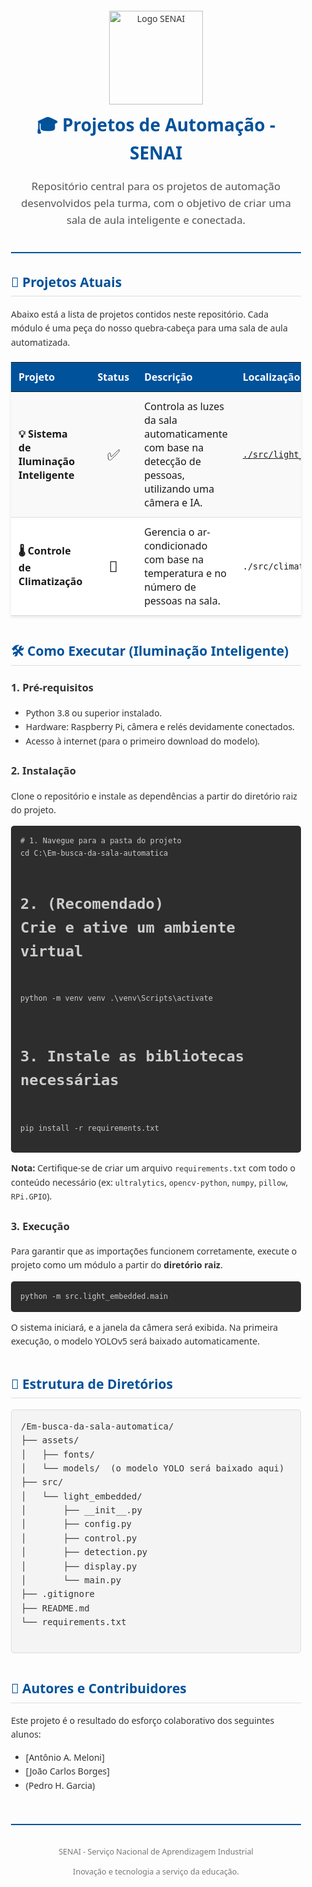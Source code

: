 <!DOCTYPE html>
<html lang="pt-br">
<head>
  <meta charset="UTF-8">
  <meta name="viewport" content="width=device-width, initial-scale=1.0">
</head>
<body>

<div style="font-family: 'Segoe UI', Tahoma, Geneva, Verdana, sans-serif; line-height: 1.6; color: #333; max-width: 900px; margin: auto; padding: 20px;">

  <!-- CABEÇALHO -->
  <div style="text-align: center; border-bottom: 2px solid #00529B; padding-bottom: 20px; margin-bottom: 30px;">
    <img src="https://www.sendspace.com/file/u2a00j" alt="Logo SENAI" width="150">
    <h1 style="color: #00529B; margin-top: 10px;">🎓 Projetos de Automação - SENAI</h1>
    <p style="font-size: 1.2em; color: #555;">Repositório central para os projetos de automação desenvolvidos pela turma, com o objetivo de criar uma sala de aula inteligente e conectada.</p>
  </div>

  <!-- SEÇÃO DE PROJETOS -->
  <h2 style="color: #00529B; border-bottom: 1px solid #ddd; padding-bottom: 5px;">🚀 Projetos Atuais</h2>
  <p>Abaixo está a lista de projetos contidos neste repositório. Cada módulo é uma peça do nosso quebra-cabeça para uma sala de aula automatizada.</p>

  <table style="width: 100%; border-collapse: collapse; margin-top: 20px; box-shadow: 0 2px 5px rgba(0,0,0,0.1);">
    <thead style="background-color: #00529B; color: white;">
      <tr>
        <th style="padding: 12px; text-align: left;">Projeto</th>
        <th style="padding: 12px; text-align: center;">Status</th>
        <th style="padding: 12px; text-align: left;">Descrição</th>
        <th style="padding: 12px; text-align: left;">Localização</th>
        <th style="padding: 12px; text-align: left;">Tecnologias</th>
      </tr>
    </thead>
    <tbody>
      <!-- PROJETO 1: ILUMINAÇÃO INTELIGENTE -->
      <tr style="background-color: #f9f9f9; border-bottom: 1px solid #ddd;">
        <td style="padding: 12px; font-weight: bold;">💡 Sistema de Iluminação Inteligente</td>
        <td style="padding: 12px; text-align: center; font-size: 1.5em;">✅</td>
        <td style="padding: 12px;">Controla as luzes da sala automaticamente com base na detecção de pessoas, utilizando uma câmera e IA.</td>
        <td style="padding: 12px;"><code><a href="./src/light_embedded">./src/light_embedded</a></code></td>
        <td style="padding: 12px; font-size: 1.5em;" title="Python, OpenCV, YOLO, Raspberry Pi">
          🐍 📷 🤖 🍓
        </td>
      </tr>
      <!-- PROJETO 2: EXEMPLO FUTURO -->
      <tr style="background-color: #fff; border-bottom: 1px solid #ddd;">
        <td style="padding: 12px; font-weight: bold;">🌡️ Controle de Climatização</td>
        <td style="padding: 12px; text-align: center; font-size: 1.5em;">🚧</td>
        <td style="padding: 12px;">Gerencia o ar-condicionado com base na temperatura e no número de pessoas na sala.</td>
        <td style="padding: 12px;"><code>./src/climate_control</code></td>
        <td style="padding: 12px; font-size: 1.5em;" title="Python, ESP32, Sensores">
          🐍 ⚙️ 🌡️
        </td>
      </tr>
    </tbody>
  </table>

  <!-- SEÇÃO DE COMO EXECUTAR -->
  <h2 style="color: #00529B; border-bottom: 1px solid #ddd; padding-bottom: 5px; margin-top: 40px;">🛠️ Como Executar (Iluminação Inteligente)</h2>
  
  <h3 style="color: #333;">1. Pré-requisitos</h3>
  <ul>
    <li>Python 3.8 ou superior instalado.</li>
    <li>Hardware: Raspberry Pi, câmera e relés devidamente conectados.</li>
    <li>Acesso à internet (para o primeiro download do modelo).</li>
  </ul>

  <h3 style="color: #333;">2. Instalação</h3>
  <p>Clone o repositório e instale as dependências a partir do diretório raiz do projeto.</p>
  <pre style="background-color: #2d2d2d; color: #ccc; padding: 15px; border-radius: 5px; overflow-x: auto;"><code># 1. Navegue para a pasta do projeto
cd C:\Em-busca-da-sala-automatica

# 2. (Recomendado) Crie e ative um ambiente virtual
python -m venv venv
.\venv\Scripts\activate

# 3. Instale as bibliotecas necessárias
pip install -r requirements.txt</code></pre>
  <p><strong>Nota:</strong> Certifique-se de criar um arquivo <code>requirements.txt</code> com todo o conteúdo necessário (ex: <code>ultralytics</code>, <code>opencv-python</code>, <code>numpy</code>, <code>pillow</code>, <code>RPi.GPIO</code>).</p>

  <h3 style="color: #333;">3. Execução</h3>
  <p>Para garantir que as importações funcionem corretamente, execute o projeto como um módulo a partir do <strong>diretório raiz</strong>.</p>
  <pre style="background-color: #2d2d2d; color: #ccc; padding: 15px; border-radius: 5px; overflow-x: auto;"><code>python -m src.light_embedded.main</code></pre>
  <p>O sistema iniciará, e a janela da câmera será exibida. Na primeira execução, o modelo YOLOv5 será baixado automaticamente.</p>

  <!-- ESTRUTURA DE DIRETÓRIOS -->
  <h2 style="color: #00529B; border-bottom: 1px solid #ddd; padding-bottom: 5px; margin-top: 40px;">📁 Estrutura de Diretórios</h2>
  <pre style="background-color: #f4f4f4; border: 1px solid #ddd; padding: 15px; border-radius: 5px;">
/Em-busca-da-sala-automatica/
├── assets/
│   ├── fonts/
│   └── models/  (o modelo YOLO será baixado aqui)
├── src/
│   └── light_embedded/
│       ├── __init__.py
│       ├── config.py
│       ├── control.py
│       ├── detection.py
│       ├── display.py
│       └── main.py
├── .gitignore
├── README.md
└── requirements.txt
  </pre>

  <!-- AUTORES -->
  <h2 style="color: #00529B; border-bottom: 1px solid #ddd; padding-bottom: 5px; margin-top: 40px;">👥 Autores e Contribuidores</h2>
  <p>Este projeto é o resultado do esforço colaborativo dos seguintes alunos:</p>
  <ul>
    <li>[Antônio A. Meloni]</li>
    <li>[João Carlos Borges]</li>
    <li>(Pedro H. Garcia)</li>
  </ul>

  <!-- RODAPÉ -->
  <div style="text-align: center; margin-top: 50px; padding-top: 20px; border-top: 2px solid #00529B; font-size: 0.9em; color: #777;">
    <p>SENAI - Serviço Nacional de Aprendizagem Industrial</p>
    <p>Inovação e tecnologia a serviço da educação.</p>
  </div>

</div>

</body>
</html>
